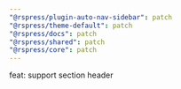 ```yaml
---
"@rspress/plugin-auto-nav-sidebar": patch
"@rspress/theme-default": patch
"@rspress/docs": patch
"@rspress/shared": patch
"@rspress/core": patch
---
```


feat: support section header
